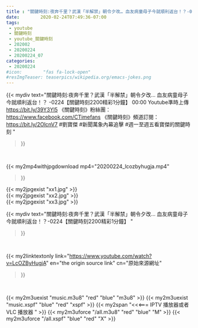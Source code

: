 ```yaml
---
title : "關鍵時刻:夜奔千里？武漢「半解禁」朝令夕改… 血友病童母子今就順利返台！？-0224【關鍵時刻2200精彩1分鐘】 "
date:        2020-02-24T07:49:36-07:00
tags:
 - youtube
 - 關鍵時刻
 - youtube_關鍵時刻
 - 202002
 - 20200224
 - 20200224_07
categories:
 - 20200224
#icon:        "fas fa-lock-open"
#resImgTeaser: teaserpics/wikipedia.org/emacs-jokes.png
---
```


{{< mydiv text="關鍵時刻:夜奔千里？武漢「半解禁」朝令夕改… 血友病童母子今就順利返台！？ -0224【關鍵時刻2200精彩1分鐘】 00:00  Youtube準時上傳 https://bit.ly/39Y3Yl5  《關鍵時刻》粉絲團：https://www.facebook.com/CTimefans 《關鍵時刻》頻道訂閱：https://bit.ly/2OlcnV7  #劉寶傑 #新聞萬象內幕追擊 #週一至週五看寶傑的關鍵時刻 "
>}}
<br>


{{< my2mp4withjpgdownload mp4="20200224_lcozbyhugja.mp4"
>}}

{{< my2jpgexist "xx1.jpg" >}}<br>
{{< my2jpgexist "xx2.jpg" >}}<br>
{{< my2jpgexist "xx3.jpg" >}}<br>



{{< mydiv text="關鍵時刻:夜奔千里？武漢「半解禁」朝令夕改… 血友病童母子今就順利返台！？-0224【關鍵時刻2200精彩1分鐘】 "
>}}
<br>

{{< my2linktextonly link="https://www.youtube.com/watch?v=LcOZByHugjA"
en="the origin source link" cn="原始來源網址"
>}}


<br>

{{< my2m3uexist "music.m3u8" "red"  "blue" "m3u8" >}} {{< my2m3uexist "music.xspf" "blue" "red"  "xspf" >}} {{< my2span "<<<=== IPTV 播放器或者 VLC 播放器 " >}} {{< my2m3uforce "/all.m3u8" "red"  "blue" "M" >}} {{< my2m3uforce "/all.xspf" "blue" "red"  "X" >}} 
